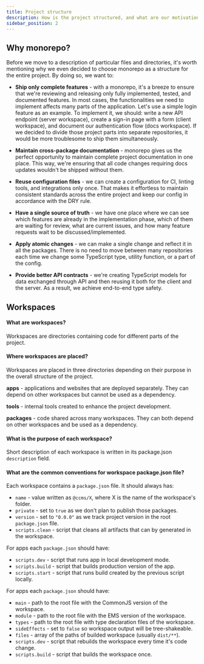 ```yaml
---
title: Project structure
description: How is the project structured, and what are our motivations behind this choice?
sidebar_position: 2
---
```


## Why monorepo?

Before we move to a description of particular files and directories, it's worth mentioning why we even decided to choose monorepo as a structure for the entire project. By doing so, we want to:

- **Ship only complete features** - with a monorepo, it's a breeze to ensure that we're reviewing and releasing only fully implemented, tested, and documented features. In most cases, the functionalities we need to implement affects many parts of the application. Let's use a simple login feature as an example. To implement it, we should: write a new API endpoint (server workspace), create a sign-in page with a form (client workspace), and document our authentication flow (docs workspace). If we decided to divide those project parts into separate repositories, it would be more troublesome to ship them simultaneously.

- **Maintain cross-package documentation** - monorepo gives us the perfect opportunity to maintain complete project documentation in one place. This way, we're ensuring that all code changes requiring docs updates wouldn't be shipped without them.

- **Reuse configuration files** - we can create a configuration for CI, linting tools, and integrations only once. That makes it effortless to maintain consistent standards across the entire project and keep our config in accordance with the DRY rule.

- **Have a single source of truth** - we have one place where we can see which features are already in the implementation phase, which of them are waiting for review, what are current issues, and how many feature requests wait to be discussed/implemented.

- **Apply atomic changes** - we can make a single change and reflect it in all the packages. There is no need to move between many repositories each time we change some TypeScript type, utility function, or a part of the config.

- **Provide better API contracts** - we're creating TypeScript models for data exchanged through API and then reusing it both for the client and the server. As a result, we achieve end-to-end type safety.

## Workspaces

#### What are workspaces?

Workspaces are directories containing code for different parts of the project.

#### Where workspaces are placed?

Workspaces are placed in three directories depending on their purpose in the overall structure of the project.

**apps** - applications and websites that are deployed separately. They can depend on other workspaces but cannot be used as a dependency.

**tools** - internal tools created to enhance the project development.

**packages** - code shared across many workspaces. They can both depend on other workspaces and be used as a dependency.

#### What is the purpose of each workspace?

Short description of each workspace is written in its package.json `description` field.

#### What are the common conventions for workspace package.json file?

Each workspace contains a `package.json` file. It should always has:

- `name` - value written as `@ccms/X`, where X is the name of the workspace's folder.
- `private` - set to `true` as we don't plan to publish those packages.
- `version` - set to `"0.0.0"` as we track project version in the root `package.json` file.
- `scripts.clean` - script that cleans all artifacts that can by generated in the workspace.

For apps each `package.json` should have:

- `scripts.dev` - script that runs app in local development mode.
- `scripts.build` - script that builds production version of the app.
- `scripts.start` - script that runs build created by the previous script locally.

For apps each `package.json` should have:

- `main` - path to the root file with the CommonJS version of the workspace.
- `module` - path to the root file with the EMS version of the workspace.
- `types` - path to the root file with type declaration files of the workspace.
- `sideEffects` - set to `false` so workspace output will be tree-shakeable.
- `files` - array of the paths of builded workspace (usually `dist/**`).
- `scripts.dev` - script that rebuilds the workspace every time it's code change.
- `scripts.build` - script that builds the workspace once.


